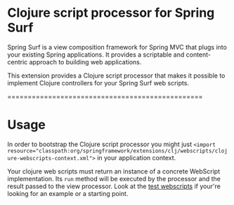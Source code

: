 Clojure script processor for Spring Surf
========================================

Spring Surf is a view composition framework for Spring MVC that plugs into your existing Spring applications.
It provides a scriptable and content-centric approach to building web applications.

This extension provides a Clojure script processor that makes it possible to implement Clojure controllers
for your Spring Surf web scripts.

================================================

Usage
=====

In order to bootstrap the Clojure script processor you might just `<import resource="classpath:org/springframework/extensions/clj/webscripts/clojure-webscripts-context.xml">` in your application context.

Your clojure web scripts must return an instance of a concrete WebScript implementation. Its `run` method will be executed by the processor and the result passed to the view processor.
Look at the [test webscripts](https://github.com/skuro/spring-webscripts-addon-clojure/tree/master/src/test/resources/webscripts/test) if your're looking for an example or a starting point.
